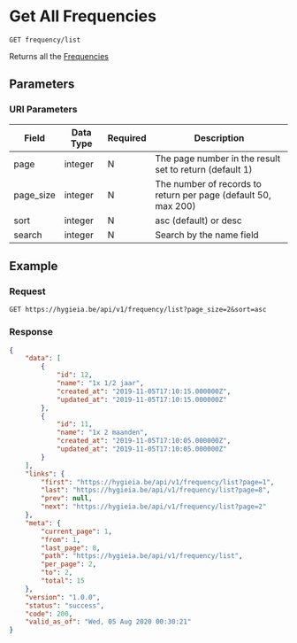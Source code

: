 # Get All Frequencies

    GET frequency/list
    
Returns all the [Frequencies]

## Parameters
### URI Parameters
Field | Data Type | Required | Description
--- | --- | --- | ---
page | integer | N | The page number in the result set to return (default 1)
page_size | integer | N | The number of records to return per page (default 50, max 200)
sort | integer | N | asc (default) or desc
search | integer | N | Search by the name field

## Example
### Request

    GET https://hygieia.be/api/v1/frequency/list?page_size=2&sort=asc

### Response
``` json
{
    "data": [
        {
            "id": 12,
            "name": "1x 1/2 jaar",
            "created_at": "2019-11-05T17:10:15.000000Z",
            "updated_at": "2019-11-05T17:10:15.000000Z"
        },
        {
            "id": 11,
            "name": "1x 2 maanden",
            "created_at": "2019-11-05T17:10:05.000000Z",
            "updated_at": "2019-11-05T17:10:05.000000Z"
        }
    ],
    "links": {
        "first": "https://hygieia.be/api/v1/frequency/list?page=1",
        "last": "https://hygieia.be/api/v1/frequency/list?page=8",
        "prev": null,
        "next": "https://hygieia.be/api/v1/frequency/list?page=2"
    },
    "meta": {
        "current_page": 1,
        "from": 1,
        "last_page": 8,
        "path": "https://hygieia.be/api/v1/frequency/list",
        "per_page": 2,
        "to": 2,
        "total": 15
    },
    "version": "1.0.0",
    "status": "success",
    "code": 200,
    "valid_as_of": "Wed, 05 Aug 2020 00:30:21"
}
```

[Frequencies]: README.md